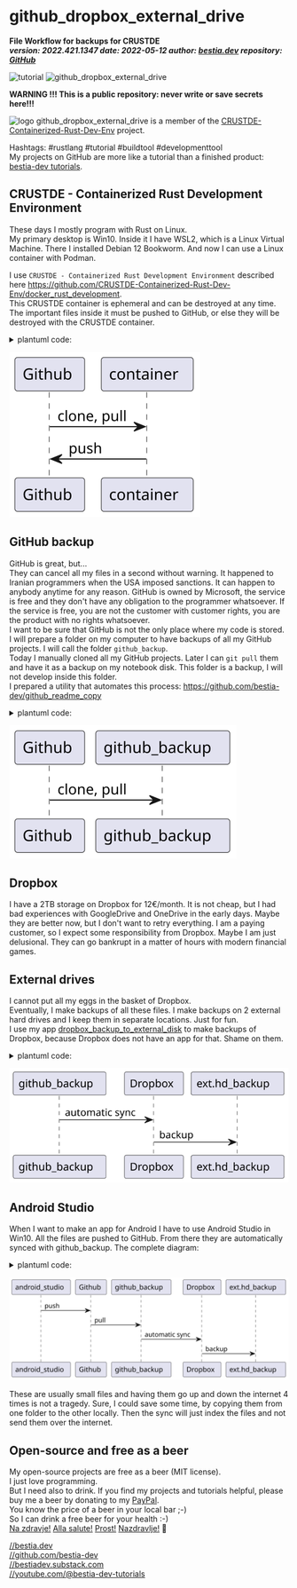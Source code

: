 # github_dropbox_external_drive

**File Workflow for backups for CRUSTDE**  
***version: 2022.421.1347 date: 2022-05-12 author: [bestia.dev](https://bestia.dev) repository: [GitHub](https://github.com/CRUSTDE-Containerized-Rust-Dev-Env/github_dropbox_external_drive)***  

 ![tutorial](https://img.shields.io/badge/tutorial-yellow)
 ![github_dropbox_external_drive](https://bestia.dev/webpage_hit_counter/get_svg_image/641758399.svg)

**WARNING !!! This is a public repository: never write or save secrets here!!!**

 ![logo](https://raw.githubusercontent.com/CRUSTDE-Containerized-Rust-Dev-Env/CRUSTDE-Containerized-Rust-Dev-Env/main/images/crustde_250x250.png)
 github_dropbox_external_drive is a member of the [CRUSTDE-Containerized-Rust-Dev-Env](https://github.com/orgs/CRUSTDE-Containerized-Rust-Dev-Env/repositories?q=sort%3Aname-asc) project.

Hashtags: #rustlang #tutorial #buildtool #developmenttool  
My projects on GitHub are more like a tutorial than a finished product: [bestia-dev tutorials](https://github.com/bestia-dev/tutorials_rust_wasm).

## CRUSTDE - Containerized Rust Development Environment

These days I mostly program with Rust on Linux.  
My primary desktop is Win10. Inside it I have WSL2, which is a Linux Virtual Machine. There I installed Debian 12 Bookworm. And now I can use a Linux container with Podman. 

I use `CRUSTDE - Containerized Rust Development Environment` described here <https://github.com/CRUSTDE-Containerized-Rust-Dev-Env/docker_rust_development>.  
This CRUSTDE container is ephemeral and can be destroyed at any time. The important files inside it must be pushed to GitHub, or else they will be destroyed with the CRUSTDE container.  

[//]: # (auto_plantuml start)
<!-- markdownlint-disable MD033 -->
<details><summary>plantuml code:</summary>
<!-- markdownlint-enable MD033 -->

```plantuml
@startuml
GitHub -> CRUSTDE: clone, pull
CRUSTDE -> GitHub: push
@enduml
```

</details>

![svg_github_container](https://github.com/CRUSTDE-Containerized-Rust-Dev-Env/github_dropbox_external_drive/raw/main/images/svg_github_container.svg)

[//]: # (auto_plantuml end)

## GitHub backup

GitHub is great, but...  
They can cancel all my files in a second without warning. It happened to Iranian programmers when the USA imposed sanctions. It can happen to anybody anytime for any reason. GitHub is owned by Microsoft, the service is free and they don't have any obligation to the programmer whatsoever. If the service is free, you are not the customer with customer rights, you are the product with no rights whatsoever.  
I want to be sure that GitHub is not the only place where my code is stored. I will prepare a folder on my computer to have backups of all my GitHub projects. I will call the folder `github_backup`.  
Today I manually cloned all my GitHub projects. Later I can `git pull` them and have it as a backup on my notebook disk. This folder is a backup, I will not develop inside this folder.  
I prepared a utility that automates this process: <https://github.com/bestia-dev/github_readme_copy>  

[//]: # (auto_plantuml start)
<!-- markdownlint-disable MD033 -->
<details><summary>plantuml code:</summary>
<!-- markdownlint-enable MD033 -->

```plantuml
@startuml
GitHub -> github_backup: clone, pull
@enduml
```

</details>

![svg_github_backup](https://github.com/CRUSTDE-Containerized-Rust-Dev-Env/github_dropbox_external_drive/raw/main/images/svg_github_backup.svg)

[//]: # (auto_plantuml end)

## Dropbox

I have a 2TB storage on Dropbox for 12€/month. It is not cheap, but I had bad experiences with GoogleDrive and OneDrive in the early days. Maybe they are better now, but I don't want to retry everything. I am a paying customer, so I expect some responsibility from Dropbox. Maybe I am just delusional. They can go bankrupt in a matter of hours with modern financial games.  

## External drives

I cannot put all my eggs in the basket of Dropbox.  
Eventually, I make backups of all these files. I make backups on 2 external hard drives and I keep them in separate locations. Just for fun.  
I use my app [dropbox_backup_to_external_disk](https://github.com/bestia-dev/dropbox_backup_to_external_disk) to make backups of Dropbox, because Dropbox does not have an app for that. Shame on them.

[//]: # (auto_plantuml start)
<!-- markdownlint-disable MD033 -->
<details><summary>plantuml code:</summary>
<!-- markdownlint-enable MD033 -->

```plantuml
@startuml
github_backup -> Dropbox: automatic sync
Dropbox -> ext.hd_backup: backup
@enduml 
```

</details>

![svg_dropbox](https://github.com/CRUSTDE-Containerized-Rust-Dev-Env/github_dropbox_external_drive/raw/main/images/svg_dropbox.svg)

[//]: # (auto_plantuml end)

## Android Studio

When I want to make an app for Android I have to use Android Studio in Win10. All the files are pushed to GitHub. From there they are automatically synced with github_backup. The complete diagram:

[//]: # (auto_plantuml start)
<!-- markdownlint-disable MD033 -->
<details><summary>plantuml code:</summary>
<!-- markdownlint-enable MD033 -->

```plantuml
@startuml
android_studio -> GitHub: push
GitHub -> github_backup: pull
github_backup -> Dropbox: automatic sync
Dropbox -> ext.hd_backup: backup    
@enduml
```

</details>

![svg_android_studio](https://github.com/CRUSTDE-Containerized-Rust-Dev-Env/github_dropbox_external_drive/raw/main/images/svg_android_studio.svg)

[//]: # (auto_plantuml end)

These are usually small files and having them go up and down the internet 4 times is not a tragedy. Sure, I could save some time, by copying them from one folder to the other locally. Then the sync will just index the files and not send them over the internet.  

## Open-source and free as a beer

My open-source projects are free as a beer (MIT license).  
I just love programming.  
But I need also to drink. If you find my projects and tutorials helpful, please buy me a beer by donating to my [PayPal](https://paypal.me/LucianoBestia).  
You know the price of a beer in your local bar ;-)  
So I can drink a free beer for your health :-)  
[Na zdravje!](https://translate.google.com/?hl=en&sl=sl&tl=en&text=Na%20zdravje&op=translate) [Alla salute!](https://dictionary.cambridge.org/dictionary/italian-english/alla-salute) [Prost!](https://dictionary.cambridge.org/dictionary/german-english/prost) [Nazdravlje!](https://matadornetwork.com/nights/how-to-say-cheers-in-50-languages/) 🍻

[//bestia.dev](https://bestia.dev)  
[//github.com/bestia-dev](https://github.com/bestia-dev)  
[//bestiadev.substack.com](https://bestiadev.substack.com)  
[//youtube.com/@bestia-dev-tutorials](https://youtube.com/@bestia-dev-tutorials)  
